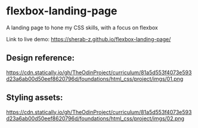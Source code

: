 # flexbox-landing-page
A landing page to hone my CSS skills, with a focus on flexbox

Link to live demo: https://sherab-z.github.io/flexbox-landing-page/

## Design reference:
https://cdn.statically.io/gh/TheOdinProject/curriculum/81a5d553f4073e593d23a6ab00d50eef8620796d/foundations/html_css/project/imgs/01.png

## Styling assets:
https://cdn.statically.io/gh/TheOdinProject/curriculum/81a5d553f4073e593d23a6ab00d50eef8620796d/foundations/html_css/project/imgs/02.png
